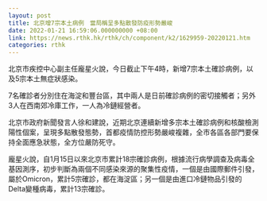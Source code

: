 ```yaml
---
layout: post
title: 北京增7宗本土病例　當局稱呈多點散發防疫形勢嚴峻
date: 2022-01-21 16:59:06.000000000 +08:00
link: https://news.rthk.hk/rthk/ch/component/k2/1629959-20220121.htm
categories: rthk
---
```


北京市疾控中心副主任龐星火說，今日截止下午4時，新增7宗本土確診病例，以及5宗本土無症狀感染。 

7名確診者分別住在海淀和豐台區，其中兩人是日前確診病例的密切接觸者；另外3人在西南郊冷庫工作，一人為冷鏈經營者。

北京市政府新聞發言人徐和建說，近期北京連續新增多宗本土確診病例和核酸檢測陽性個案，呈現多點散發態勢，首都疫情防控形勢嚴峻複雜，全市各區各部門要保持全面應急狀態，全方位嚴防死守。

龐星火說，自1月15日以來北京市累計18宗確診病例，根據流行病學調查及病毒全基因測序，初步判斷為兩個不同感染來源的聚集性疫情，一個是由國際郵件引發，屬於Omicron，累計5宗確診，都在海淀區；另一個是由進口冷鏈物品引發的Delta變種病毒，累計13宗確診。
